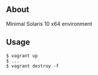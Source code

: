 About
-----

Minimal Solaris 10 x64 environment

Usage
-----

    $ vagrant up
    $ ...
    $ vagrant destroy -f
